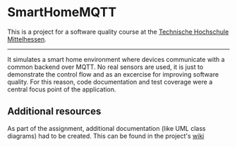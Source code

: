 # SmartHomeMQTT
This is a project for a software quality course at the [Technische Hochschule Mittelhessen](https://www.thm.de/site/).

---

It simulates a smart home environment where devices communicate with a common backend over MQTT.
No real sensors are used, it is just to demonstrate the control flow and as an excercise for improving software quality.
For this reason, code documentation and test coverage were a central focus point of the application.

## Additional resources
As part of the assignment, additional documentation (like UML class diagrams) had to be created.
This can be found in the project's [wiki](https://github.com/DominikDoom/SmartHomeMQTT/wiki)
